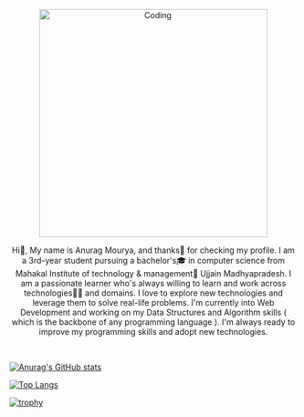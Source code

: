 <p align="center">
<img alt="Coding" width="400" src="https://cdn.dribbble.com/users/1025838/screenshots/6220885/devguy3.gif">
</p>
<p align="center">
Hi👋, My name is Anurag Mourya, and thanks🙏 for checking my profile. I am a 3rd-year student pursuing a bachelor's🎓 in computer science from Mahakal Institute of technology & management🏢 Ujjain Madhyapradesh. I am a passionate learner who's always willing to learn and work across technologies👩‍💻 and domains. I love to explore new technologies and leverage them to solve real-life problems. I'm currently into Web Development and working on my Data Structures and Algorithm skills ( which is the backbone of any programming language ). I'm always ready to improve my programming skills and adopt new technologies.
</p>
<br>

[![Anurag's GitHub stats](https://github-readme-stats.vercel.app/api?username=Anuragmourya975&show_icons=true&theme=radical)](https://github.com/Anuragmourya975/github-readme-stats) 

[![Top Langs](https://github-readme-stats.vercel.app/api/top-langs/?username=anuraghazra&theme=radical&layout=compact)](https://github.com/anuraghazra/github-readme-stats)

[![trophy](https://github-profile-trophy.vercel.app/?username=Anuragmourya975&theme=onedark)](https://github.com/ryo-ma/github-profile-trophy)



